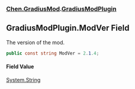 ### [Chen.GradiusMod](./neHTXX+yFsk1RpXqjkv9zg.md 'Chen.GradiusMod').[GradiusModPlugin](./l92m4Dah9rvPq366O3unNQ.md 'Chen.GradiusMod.GradiusModPlugin')
## GradiusModPlugin.ModVer Field
The version of the mod.  
```csharp
public const string ModVer = 2.1.4;
```
#### Field Value
[System.String](https://docs.microsoft.com/en-us/dotnet/api/System.String 'System.String')  
